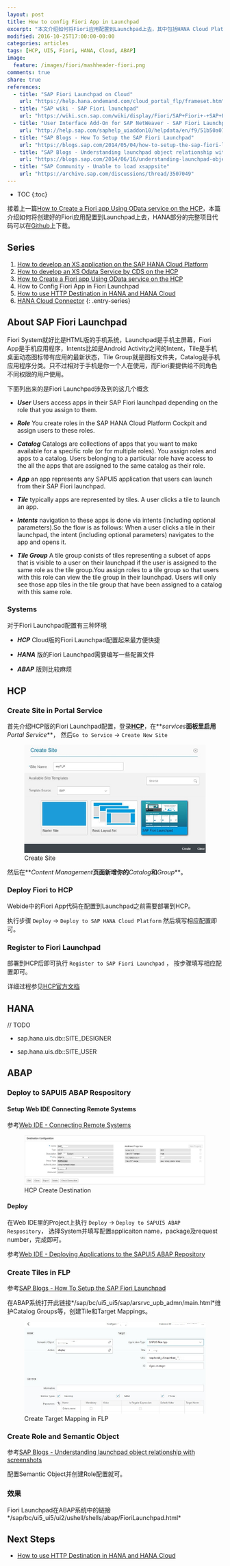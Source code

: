 ```yaml
---
layout: post
title: How to config Fiori App in Launchpad
excerpt: "本文介绍如何将Fiori应用配置到Launchpad上去，其中包括HANA Cloud Platform版，HANA Respository版及ABAP版"
modified: 2016-10-25T17:00:00-00:00
categories: articles
tags: [HCP, UI5, Fiori, HANA, Cloud, ABAP]
image:
  feature: /images/fiori/mashheader-fiori.png
comments: true
share: true
references:
  - title: "SAP Fiori Launchpad on Cloud"
    url: "https://help.hana.ondemand.com/cloud_portal_flp/frameset.htm"
  - title: "SAP wiki - SAP Fiori launchpad"
    url: "https://wiki.scn.sap.com/wiki/display/Fiori/SAP+Fiori+-+SAP+Fiori+launchpad"
  - title: "User Interface Add-On for SAP NetWeaver - SAP Fiori Launchpad"
    url: "http://help.sap.com/saphelp_uiaddon10/helpdata/en/f9/51b50a07ce41deb08ced62711fe8b5/content.htm"
  - title: "SAP Blogs - How To Setup the SAP Fiori Launchpad"
    url: "https://blogs.sap.com/2014/05/04/how-to-setup-the-sap-fiori-launchpad/"
  - title: "SAP Blogs - Understanding launchpad object relationship with screenshots"
    url: "https://blogs.sap.com/2014/06/16/understanding-launchpad-object-relationship-with-screenshots/"
  - title: "SAP Community - Unable to load xsappsite"
    url: "https://archive.sap.com/discussions/thread/3507049"
---
```


* TOC
{:toc}

接着上一篇[How to Create a Fiori app Using OData service on the HCP][3]，本篇介绍如何将创建好的Fiori应用配置到Launchpad上去，HANA部分的完整项目代码可以在[Github][2]上下载。

## Series

1. [How to develop an XS application on the SAP HANA Cloud Platform](/articles/how-to-develop-xs-application-on-hcp/)
2. [How to develop an XS Odata Service by CDS on the HCP](/articles/how-to-develop-xs-odata-by-cds-on-hcp/)
3. [How to Create a Fiori app Using OData service on the HCP](/articles/how-to-develop-ui5-app-using-odata-on-hcp/)
4. How to Config Fiori App in Fiori Launchpad
5. [How to use HTTP Destination in HANA and HANA Cloud](/articles/how-to-use-http-dest-in-hana-and-hcp/)
6. [HANA Cloud Connector](/articles/hana-cloud-connector/)
{: .entry-series}

## About SAP Fiori Launchpad

Fiori System就好比是HTML版的手机系统，Launchpad是手机主屏幕，Fiori App是手机应用程序，Intents比如是Android Activity之间的Intent，Tile是手机桌面动态图标带有应用的最新状态，Tile Group就是图标文件夹，Catalog是手机应用程序分类。只不过相对于手机是你一个人在使用，而Fiori要提供给不同角色不同权限的用户使用。

下面列出来的是Fiori Launchpad涉及到的这几个概念

* _**User**_ Users access apps in their SAP Fiori launchpad depending on the role that you assign to them.

* _**Role**_ You create roles in the SAP HANA Cloud Platform Cockpit and assign users to these roles.

* _**Catalog**_ Catalogs are collections of apps that you want to make available for a specific role (or for multiple roles).
You assign roles and apps to a catalog. Users belonging to a particular role have access to the all the apps that are assigned to the same catalog as their role.

* _**App**_ an app represents any SAPUI5 application that users can launch from their SAP Fiori launchpad.

* _**Tile**_ typically apps are represented by tiles. A user clicks a tile to launch an app.

* _**Intents**_ navigation to these apps is done via intents (including optional parameters).So the flow is as follows: When a user clicks a tile in their launchpad, the intent (including optional parameters) navigates to the app and opens it.

* _**Tile Group**_ A tile group conists of tiles representing a subset of apps that is visible to a user on their launchpad if the user is assigned to the same role as the tile group.You assign roles to a tile group so that users with this role can view the tile group in their launchpad. Users will only see those app tiles in the tile group that have been assigned to a catalog with this same role.

### Systems

对于Fiori Launchpad配置有三种环境

* _**HCP**_ Cloud版的Fiori Launchpad配置起来最方便快捷

* _**HANA**_ 版的Fiori Launchpad需要编写一些配置文件

* _**ABAP**_ 版则比较麻烦


## HCP

### Create Site in Portal Service

首先介绍HCP版的Fiori Launchpad配置，登录[**HCP**][1]，在**_services_**面板里启用**_Portal Service_**，
然后`Go to Service` -> `Create New Site`

<figure class="center">
	<img src="/images/cloud/hcp/portal-service-create-site.jpg" alt="Create Site">
	<figcaption>Create Site</figcaption>
</figure>

然后在**_Content Management_**页面新增你的**_Catalog_**和**_Group_**。

### Deploy Fiori to HCP

Webide中的Fiori App代码在配置到Launchpad之前需要部署到HCP。

执行步骤 `Deploy` -> `Deploy to SAP HANA Cloud Platform` 然后填写相应配置即可。

### Register to Fiori Launchpad

部署到HCP后即可执行 `Register to SAP Fiori Launchpad` ， 按步骤填写相应配置即可。

详细过程参见[HCP官方文档][4]

## HANA

// TODO

* sap.hana.uis.db::SITE\_DESIGNER

* sap.hana.uis.db::SITE\_USER


## ABAP

### Deploy to SAPUI5 ABAP Respository

#### Setup Web IDE Connecting Remote Systems

参考[Web IDE - Connecting Remote Systems][5]

<figure class="center">
	<img src="/images/cloud/hcp/hcp-destination-configuration.jpg" alt="HCP Create Destination">
	<figcaption>HCP Create Destination</figcaption>
</figure>

#### Deploy

在Web IDE里的Project上执行 `Deploy` -> `Deploy to SAPUI5 ABAP Respository`， 选择System并填写配置applicaiton name，package及request number，完成即可。

参考[Web IDE - Deploying Applications to the SAPUI5 ABAP Repository][6]

### Create Tiles in FLP

参考[SAP Blogs - How To Setup the SAP Fiori Launchpad][7]

在ABAP系统打开此链接*/sap/bc/ui5_ui5/sap/arsrvc_upb_admn/main.html*维护Catalog Groups等，创建Tile和Target Mappings。

<figure class="center">
	<img src="/images/fiori/flp-create-target-mapping.jpg" alt="Create Target Mapping in FLP">
	<figcaption>Create Target Mapping in FLP</figcaption>
</figure>

### Create Role and Semantic Object

参考[SAP Blogs - Understanding launchpad object relationship with screenshots][8]

配置Semantic Object并创建Role配置就可。

### 效果

Fiori Launchpad在ABAP系统中的链接*/sap/bc/ui5_ui5/ui2/ushell/shells/abap/FioriLaunchpad.html*

## Next Steps

* [How to use HTTP Destination in HANA and HANA Cloud][9]

[1]:https://account.hanatrial.ondemand.com/cockpit
[2]:https://github.com/anypossiblew/hcp-digital-account/tree/fiori-flp
[3]:/articles/how-to-develop-ui5-app-using-odata-on-hcp/
[4]:https://help.hana.ondemand.com/cloud_portal_flp/frameset.htm
[5]:https://help.hana.ondemand.com/webide/frameset.htm?5c3debce758a470e8342161457fd6f70.html
[6]:https://help.hana.ondemand.com/webide/frameset.htm?1170ef65b7b3490687021c3132387829.html
[7]:https://blogs.sap.com/2014/05/04/how-to-setup-the-sap-fiori-launchpad/
[8]:https://blogs.sap.com/2014/06/16/understanding-launchpad-object-relationship-with-screenshots/
[9]:/articles/how-to-use-http-dest-in-hana-and-hcp/
